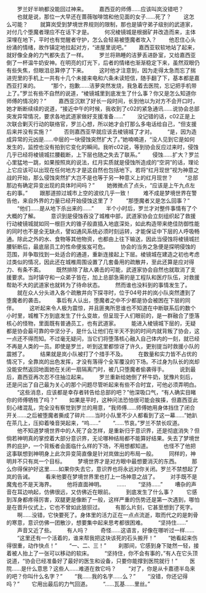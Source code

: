 　　罗兰好半晌都没能回过神来。
　　嘉西亚的师傅……应该叫岚没错吧？
　　也就是说，那位一大早还在蔷薇咖啡馆和他见面的女子……死了？
　　这怎么可能？
　　就算岚受到梦境世界规则的限制，那也是镇守弟子级别的武道家，对付几个堕魔者理应不在话下才是。
　　何况棱镜城是根据矿井改造而来，主体深埋在地下，平时也有觉醒者守护，怎么会轻易被堕魔者攻入？
　　他忍住心头纷涌的情绪，故作镇定地拉起对方，“进屋里说吧。”
　　嘉西亚软软地站了起来，就好像全身的力气都失去了一样。
　　罗兰将熟睡的洁萝丢进卧室，又给嘉西亚倒了一杯温牛奶安神。在明亮的灯光下，后者的情绪也渐渐稳定下来，虽然双眼仍有些失焦，但眼泪总算停了下来。
　　这时他才注意到，因为走得太急而忘了揣进兜里的手机上一共有十几个未接来电和六条未读短信，随手翻了下，基本都是嘉西亚打来的。
　　“那个，抱歉……洁萝突然发烧，我急着去医院，忘记把手机带上了。”罗兰有些不自然的说道，“棱镜城里到底发生了什么事？你又是怎么知道你师傅的情况的？”
　　嘉西亚沉默了好长一段时间，长到他以为对方不会开口时，她才断断续续的说道，“接近中午的时候，我收到了c02的紧急通讯……说协会总部突发异常情况，要求各地武道家做好支援准备……”
　　没记错的话，c02正是上次联合剿灭行动的联络官，罗兰心想，所以她才会打那么多电话给自己，“但支援后来并没有实施？”
　　否则嘉西亚早就应该去棱镜城了才对。
　　“是，因为造成异常的元凶是……中层的一块侵蚀突然扩大了。”她喃喃道，“没人见到它是如何发生的，监控也没有拍到它变化的瞬间。我听c02说，等到协会反应过来时，侵蚀几乎已经将棱镜城拦腰截断，上下层也随之失去了联系。”
　　侵蚀……扩大？罗兰心里猛地一跳，如果按照岚的说法，红月实质就是侵蚀所造成的“空洞”的话，理论上它应该可以出现在任何地方才是这自然也包括地下。若将“红月现世”视为神意之战的开始，那么侵蚀突然扩大岂不是也等于另一种意义上的红月现世？
　　“总部那边有确定异变出现的具体时间吗？”
　　她微微点了点头，“应该是上午九点左右的事。”
　　跟那道掠过城市上空的波纹几乎一致！
　　难不成是梦境世界在警告他，来自外界的力量已经开始侵蚀这里了？
　　“那堕魔者又是怎么回事？”
　　“他们……是从地下杀出来的……”
　　半个小时后，罗兰才对整件事情有了个大概的了解。
　　意识到是侵蚀吞没了城椎中部，武道家协会立刻组织起了救援行动棱镜城就如同一根巨大的锥子般直插入地底深处，如此构造带来绝佳防御性能的同时也不是全无缺点，譬如通风系统必须时刻运转，才能保证中下层的人呼吸畅通。除此之外的水、食物等其他物资，也都由上往下输送，因此当侵蚀将棱镜城拦腰斩断后，最底层员工的性命便岌岌可危。
　　协会的当务之急便是探明侵蚀的范围，并争取找到一处适合的通道，重新连接起上下层。棱镜城在建造之初也考虑过类似的情况，因此还在城椎周围设置了几套备用的疏散井，至此还算是应对得力、有条不紊。
　　既然排除了敌人袭击的可能，武道家协会自然也就取消了支援要求。当时镇守和一众弟子皆在，加上总部急需的是工程队和医疗队伍，对救援帮助不大的武道家也就转为了待命状态。
　　然而谁也没料到的事情发生了。
　　就在众人分头进入各个疏散井向下探寻时，位于04号井的岚小队突然遭到了堕魔者的袭击。
　　事后有人认出，堕魔者之中不少都是协会被困在下层的同伴。
　　这听起来令人极为震惊，并且匪夷所思谁也不知道在中断联系后的数个小时里，城椎下方到底发生了什么变故，但呈现于人们眼前的，是一群融合了堕落核心的怪物，里面既有普通员工，也有武道家。
　　能进入棱镜城下层的，无疑都是协会最可靠的中坚分子，是什么让他们在半天不到的时间内就背叛了协会，这一点还不得而知。不过毫无疑问，当它们将堕落核心融入自己体内的一刻，就已经不再是人类的一员。即使是罗兰，听到这里都惊讶了许久，更别提当时救援小队的震撼了。
　　结果就是岚小队被打了个措手不及。
　　在数量和实力皆不占优的情况下，全靠岚的出色发挥，才没有落得个全军覆没的下场。不过身为队长的岚却没能安然返回地面她在关闭一扇隔离门时，被几只堕魔者偷袭得手。
　　说到最后，嘉西亚再次忍不住抽泣起来。
　　罗兰重新给她倒了杯牛奶，犹豫片刻后，还是问出了自己最为关心的那个问题尽管听起来有些不合时宜，可他必须弄明白。
　　“这些消息，应该都是幸存者转告给总部的吧？”他深吸口气，“有人确实目睹你的师傅牺牲了吗？”
　　如果是平时，这种问法恐怕很可能会挨揍，但嘉西亚此刻心绪混乱，完全没有察觉到罗兰的用意，“我师傅……师傅她用身体挡住了闭合开关……之后被堕魔者撕成了碎片……当时小队里不少人都看到了这一幕……”她趴在茶几上，压抑着嗓音哭起来，“呜……”
　　“……节哀。”罗兰不禁长叹道。
　　他不知道梦境世界中的人死了会怎样，是重新归于意识界，还是彻底消失？但倘若神明真的掌控着大部分意识界，无论哪种结局都不能算好结果。失去了梦境世界的庇护，一个背叛者会面临什么样的下场，不用想都知道。
　　也怪不了他把这事联想到神明身上此次异变简直像是针对岚做出的布局一般。
　　同样的，神明并不只有岚一个目标。
　　梦境世界才是对方眼中最想要消灭的东西。
　　那么你得保护好这里……如果你失去它，意识界也将永远对你关闭。罗兰不禁想起了岚的告诫。
　　看来他要在梦境世界里也打上一场神意之战了。
　　对手既不是魔鬼也不是天海界。
　　他将直面神明。
　　……
　　“坚持……”
　　嘈杂的声音在耳边响起，仿佛很远，又仿佛近在眼前。
　　到底发生了什么事？
　　它感到浑身都疼得厉害，双腿更是像断了一般，这样严重的伤势还是第一次遇到，哪怕是在晋升仪式上，它也不曾如此狼狈过。
　　有那么片刻，它甚至想到了死字。
　　啊……没错，它快要死了。身体里的活力正在一点点流逝，取而代之的是刺骨的寒意，意识仿佛一团散沙，想要集中起来思考都很困难。
　　“坚持住……”
　　声音又近了些。
　　有人吗？
　　奇怪……这语言，好像在哪听过一样……
　　“这里还有一个活着的，谁来帮我把这块该死的石头搬开！”
　　“她看起来伤得很重，动作快点！”
　　“一、二、三！”
　　刹那间，它感到身下陡然一轻，接着被人抬上了一张可以移动的软床。
　　“坚持住，你不会有事的，”有人在它头顶说道，“协会已经准备好了最好的医生和设备，只要你能撑到医院就行！”
　　医院……是什么意思？这些人……难道在救它吗？
　　“对了，你是从卡嘉德半岛来的吧？你叫什么名字？”
　　“我……我的名字……么？”
　　“没错，你还记得吗？”
　　它用出最后的力气回道。
　　“……瓦基……里丝。”